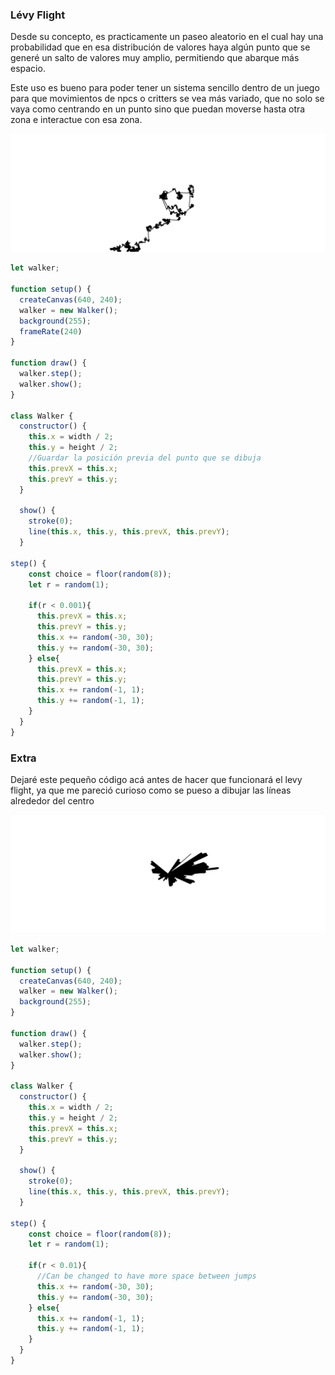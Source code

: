 ### Lévy Flight
Desde su concepto, es practicamente un paseo aleatorio en el cual hay una probabilidad que en esa distribución de valores haya algún punto que se generé un salto de valores muy amplio, permitiendo que abarque más espacio.

Este uso es bueno para poder tener un sistema sencillo dentro de un juego para que movimientos de npcs o critters se vea más variado, que no solo se vaya como centrando en un punto sino que puedan moverse hasta otra zona e interactue con esa zona.

![Levy Flight](../../../../assets/something-levyended.png)

```js
let walker;

function setup() {
  createCanvas(640, 240);
  walker = new Walker();
  background(255);
  frameRate(240)
}

function draw() {
  walker.step();
  walker.show();
}

class Walker {
  constructor() {
    this.x = width / 2;
    this.y = height / 2;
    //Guardar la posición previa del punto que se dibuja
    this.prevX = this.x;
    this.prevY = this.y;
  }

  show() {
    stroke(0);
    line(this.x, this.y, this.prevX, this.prevY);
  }

step() {
    const choice = floor(random(8));
    let r = random(1);
    
    if(r < 0.001){
      this.prevX = this.x;
      this.prevY = this.y;
      this.x += random(-30, 30);
      this.y += random(-30, 30);
    } else{
      this.prevX = this.x;
      this.prevY = this.y;
      this.x += random(-1, 1);
      this.y += random(-1, 1);
    }
  }
}
```

### Extra
Dejaré este pequeño código acá antes de hacer que funcionará el levy flight, ya que me pareció curioso como se pueso a dibujar las líneas alrededor del centro

![Thing](../../../../assets/something-levytry.png)

```js
let walker;

function setup() {
  createCanvas(640, 240);
  walker = new Walker();
  background(255);
}

function draw() {
  walker.step();
  walker.show();
}

class Walker {
  constructor() {
    this.x = width / 2;
    this.y = height / 2;
    this.prevX = this.x;
    this.prevY = this.y;
  }

  show() {
    stroke(0);
    line(this.x, this.y, this.prevX, this.prevY);
  }

step() {
    const choice = floor(random(8));
    let r = random(1);
    
    if(r < 0.01){
      //Can be changed to have more space between jumps
      this.x += random(-30, 30);
      this.y += random(-30, 30);
    } else{
      this.x += random(-1, 1);
      this.y += random(-1, 1);
    }
  }
}
```
